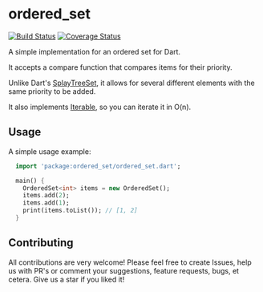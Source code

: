 # ordered_set

[![Build Status](https://travis-ci.org/luanpotter/ordered_set.svg?branch=master)](https://travis-ci.org/luanpotter/ordered_set)
[![Coverage Status](https://coveralls.io/repos/github/luanpotter/ordered_set/badge.svg?branch=master)](https://coveralls.io/github/luanpotter/ordered_set?branch=master)

A simple implementation for an ordered set for Dart.

It accepts a compare function that compares items for their priority.

Unlike Dart's [SplayTreeSet](https://api.dartlang.org/stable/1.24.3/dart-collection/SplayTreeSet/SplayTreeSet.html), it allows for several different elements with the same priority to be added.

It also implements [Iterable](https://api.dartlang.org/stable/1.24.3/dart-core/Iterable-class.html), so you can iterate it in O(n).

## Usage

A simple usage example:

```dart
  import 'package:ordered_set/ordered_set.dart';

  main() {
    OrderedSet<int> items = new OrderedSet();
    items.add(2);
    items.add(1);
    print(items.toList()); // [1, 2]
  }
```

## Contributing

All contributions are very welcome! Please feel free to create Issues, help us with PR's or comment your suggestions, feature requests, bugs, et cetera. Give us a star if you liked it!
